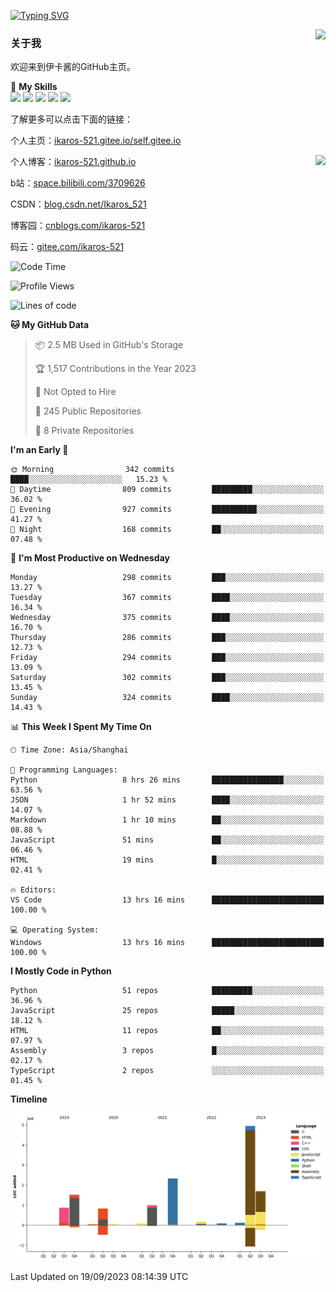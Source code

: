 [![Typing SVG](https://readme-typing-svg.herokuapp.com?size=25&duration=2500&color=8C43EA&vCenter=true&width=200&height=40&lines=Hi+Welcome+%F0%9F%91%8B%F0%9F%8F%BB;I'm+Love丶伊卡洛斯)](https://git.io/typing-svg)

<a href="#">
  <img align="right" src="https://github-readme-stats.vercel.app/api?username=Ikaros-521&count_private=true&show_icons=true&bg_color=15,f2f7fd,E0EAFC" />
</a>

### 关于我

欢迎来到伊卡酱的GitHub主页。

🌟 **My Skills**  
![](https://img.shields.io/badge/-C-A8B9CC?style=flat-square&logo=C&logoColor=fff)
![](https://img.shields.io/badge/-Python-3776AB?style=flat-square&logo=Python&logoColor=fff)
![](https://img.shields.io/badge/-JavaScript-F7DF1E?style=flat-square&logo=JavaScript&logoColor=fff)
![](https://img.shields.io/badge/-C++-00599C?style=flat-square&logo=Cpp&logoColor=fff)
![](https://img.shields.io/badge/-Linux-000000?style=flat-square&logo=Linux&logoColor=fff)

了解更多可以点击下面的链接：  

个人主页：[ikaros-521.gitee.io/self.gitee.io](https://ikaros-521.gitee.io/self.gitee.io/)  

<img align='right' src="https://github.com/Ikaros-521/Ikaros-521/assets/40910637/3a5e50bc-91dc-4aa5-b7a0-8b27ad1c2b33" height="432">

个人博客：[ikaros-521.github.io](https://ikaros-521.github.io/)  

b站：[space.bilibili.com/3709626](https://space.bilibili.com/3709626)  

CSDN：[blog.csdn.net/Ikaros_521](https://blog.csdn.net/Ikaros_521)  

博客园：[cnblogs.com/ikaros-521](https://www.cnblogs.com/ikaros-521)  

码云：[gitee.com/ikaros-521](https://gitee.com/ikaros-521)  


<!--START_SECTION:waka-->
![Code Time](http://img.shields.io/badge/Code%20Time-649%20hrs%2039%20mins-blue)

![Profile Views](http://img.shields.io/badge/Profile%20Views-24-blue)

![Lines of code](https://img.shields.io/badge/From%20Hello%20World%20I%27ve%20Written-13.7%20million%20lines%20of%20code-blue)

**🐱 My GitHub Data** 

> 📦 2.5 MB Used in GitHub's Storage 
 > 
> 🏆 1,517 Contributions in the Year 2023
 > 
> 🚫 Not Opted to Hire
 > 
> 📜 245 Public Repositories 
 > 
> 🔑 8 Private Repositories 
 > 
**I'm an Early 🐤** 

```text
🌞 Morning                342 commits         ████░░░░░░░░░░░░░░░░░░░░░   15.23 % 
🌆 Daytime                809 commits         █████████░░░░░░░░░░░░░░░░   36.02 % 
🌃 Evening                927 commits         ██████████░░░░░░░░░░░░░░░   41.27 % 
🌙 Night                  168 commits         ██░░░░░░░░░░░░░░░░░░░░░░░   07.48 % 
```
📅 **I'm Most Productive on Wednesday** 

```text
Monday                   298 commits         ███░░░░░░░░░░░░░░░░░░░░░░   13.27 % 
Tuesday                  367 commits         ████░░░░░░░░░░░░░░░░░░░░░   16.34 % 
Wednesday                375 commits         ████░░░░░░░░░░░░░░░░░░░░░   16.70 % 
Thursday                 286 commits         ███░░░░░░░░░░░░░░░░░░░░░░   12.73 % 
Friday                   294 commits         ███░░░░░░░░░░░░░░░░░░░░░░   13.09 % 
Saturday                 302 commits         ███░░░░░░░░░░░░░░░░░░░░░░   13.45 % 
Sunday                   324 commits         ████░░░░░░░░░░░░░░░░░░░░░   14.43 % 
```


📊 **This Week I Spent My Time On** 

```text
🕑︎ Time Zone: Asia/Shanghai

💬 Programming Languages: 
Python                   8 hrs 26 mins       ████████████████░░░░░░░░░   63.56 % 
JSON                     1 hr 52 mins        ████░░░░░░░░░░░░░░░░░░░░░   14.07 % 
Markdown                 1 hr 10 mins        ██░░░░░░░░░░░░░░░░░░░░░░░   08.88 % 
JavaScript               51 mins             ██░░░░░░░░░░░░░░░░░░░░░░░   06.46 % 
HTML                     19 mins             █░░░░░░░░░░░░░░░░░░░░░░░░   02.41 % 

🔥 Editors: 
VS Code                  13 hrs 16 mins      █████████████████████████   100.00 % 

💻 Operating System: 
Windows                  13 hrs 16 mins      █████████████████████████   100.00 % 
```

**I Mostly Code in Python** 

```text
Python                   51 repos            █████████░░░░░░░░░░░░░░░░   36.96 % 
JavaScript               25 repos            █████░░░░░░░░░░░░░░░░░░░░   18.12 % 
HTML                     11 repos            ██░░░░░░░░░░░░░░░░░░░░░░░   07.97 % 
Assembly                 3 repos             █░░░░░░░░░░░░░░░░░░░░░░░░   02.17 % 
TypeScript               2 repos             ░░░░░░░░░░░░░░░░░░░░░░░░░   01.45 % 
```



**Timeline**

![Lines of Code chart](https://raw.githubusercontent.com/Ikaros-521/Ikaros-521/main/assets/bar_graph.png)


 Last Updated on 19/09/2023 08:14:39 UTC
<!--END_SECTION:waka-->


<!--
**Ikaros-521/Ikaros-521** is a ✨ _special_ ✨ repository because its `README.md` (this file) appears on your GitHub profile.

Here are some ideas to get you started:

- 🔭 I’m currently working on ...
- 🌱 I’m currently learning ...
- 👯 I’m looking to collaborate on ...
- 🤔 I’m looking for help with ...
- 💬 Ask me about ...
- 📫 How to reach me: ...
- 😄 Pronouns: ...
- ⚡ Fun fact: ...
-->
